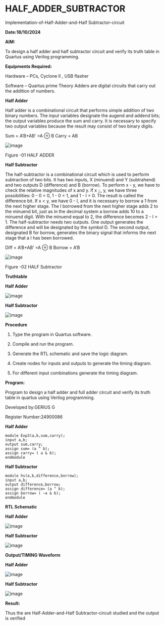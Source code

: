 # HALF_ADDER_SUBTRACTOR

Implementation-of-Half-Adder-and-Half Subtractor-circuit

**Date:18/10/2024**

**AIM:**

To design a half adder and half subtractor circuit and verify its truth table in Quartus using Verilog programming.

**Equipments Required:**

Hardware – PCs, Cyclone II , USB flasher 

Software – Quartus prime Theory Adders are digital circuits that carry out the addition of numbers.

**Half Adder**

Half adder is a combinational circuit that performs simple addition of two binary numbers. The input variables designate the augend and addend bits; the output variables produce the sum and carry. It is necessary to specify two output variables because the result may consist of two binary digits.

Sum = A’B+AB’ =A ⊕ B Carry = AB

![image](https://github.com/naavaneetha/HALF_ADDER_SUBTRACTOR/assets/154305477/bd4a0b2c-cdbc-4184-ab08-81578f121e1f)

Figure -01 HALF ADDER

**Half Subtractor**

The half-subtractor is a combinational circuit which is used to perform subtraction of two bits. It has two inputs, X (minuend) and Y (subtrahend) and two outputs D (difference) and B (borrow). To perform x - y, we have to check the relative magnitudes of x and y. If x ;;, y, we have three possibilities: 0 - 0 = 0, 1 - 0 = 1, and 1 - I = 0. The result is called the difference bit. If x < y, we have 0 - I, and it is necessary to borrow a 1 from the next higher stage. The I borrowed from the next higher stage adds 2 to the minuend bit, just as in the decimal system a borrow adds 10 to a minuend digit. With the minuend equal to 2, the difference becomes 2 - I = 1. The half-subtractor needs two outputs. One output generates the difference and will be designated by the symbol D. The second output, designated B for borrow, generates the binary signal that informs the next stage that a I has been borrowed. 

Diff = A’B+AB’ =A ⊕ B
Borrow = A’B

 ![image](https://github.com/naavaneetha/HALF_ADDER_SUBTRACTOR/assets/154305477/d76b099c-513f-4e7c-843a-e2fd028a531a)

Figure -02 HALF Subtractor

**Truthtable**

**Half Adder**

![image](https://github.com/user-attachments/assets/1ee9b160-1380-4c0c-8c64-e43f73ed3c17)

**Half Subtractor**

![image](https://github.com/user-attachments/assets/102e3898-2892-4eda-ae84-c5ec8ce135af)


**Procedure**

1.	Type the program in Quartus software.

2.	Compile and run the program.

3.	Generate the RTL schematic and save the logic diagram.

4.	Create nodes for inputs and outputs to generate the timing diagram.

5.	For different input combinations generate the timing diagram.


**Program:**

Program to design a half adder and full adder circuit and verify its truth table in quartus using Verilog programming.

Developed by:GERIUS G

Register Number:24900086

**Half Adder**
```
module Exp3(a,b,sum,carry);
input a,b;
output sum,carry;
assign sum= (a ^ b);
assign carry= ( a & b);
endmodule
```
**Half Subtractor**
```
module hs(a,b,difference,borrow);
input a,b;
output difference,borrow;
assign difference= (a ^ b);
assign borrow= ( ~a & b);
endmodule
```
**RTL Schematic**

**Half Adder**

![image](https://github.com/user-attachments/assets/4ba8c51a-e66c-4e26-8413-85e8047d7863)

**Half Subtractor**

![image](https://github.com/user-attachments/assets/78d16890-ffe4-46af-8a8d-bf93b0cb7310)


**Output/TIMING Waveform**

**Half Adder**

![image](https://github.com/user-attachments/assets/8b552967-7399-4417-94d3-2151b611f187)

**Half Subtractor**

![image](https://github.com/user-attachments/assets/84f50297-6db9-48cd-815b-30cc8e0d448f)

**Result:**

Thus the are Half-Adder-and-Half Subtractor-circuit studied and the output is verified
